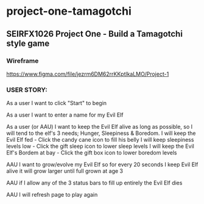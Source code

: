 # project-one-tamagotchi #
## SEIRFX1026 Project One - Build a Tamagotchi style game

### Wireframe
https://www.figma.com/file/jezrm6DM62rrKKptlkaLMO/Project-1

### USER STORY:
As a user I want to click "Start" to begin

As a user I want to enter a name for my Evil Elf

As a user (or AAU) I want to keep the Evil Elf alive as long as possible, so I will tend to the elf's 3 needs; Hunger, Sleepiness & Boredom.
    I will keep the Evil Elf fed
    -       Click the candy cane icon to fill his belly
    I will keep sleepiness levels low
    -      Click the gift sleep icon to lower sleep levels
    I will keep the Evil Elf's Bordem at bay
    -      Click the gift box icon to lower boredom levels

AAU I want to grow/evolve my Evil Elf so for every 20 seconds I keep Evil Elf alive it will grow larger until full grown at age 3

AAU if I allow any of the 3 status bars to fill up entirely the Evil Elf dies

AAU I will refresh page to play again
